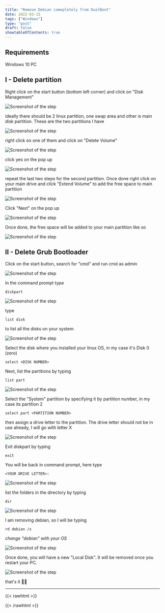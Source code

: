 ```yaml
---
title: "Remove Debian comepletely from DualBoot"
date: 2022-03-15
tags: ["Windows"]
type: "post"
draft: false
showtableOfContents: true
---
```


## Requirements
Windows 10 PC


## I - Delete partition
Right click on the start button (bottom left corner) and click on "Disk Management"

![Screenshot of the step](/images/guides/remove-dualboot/2022.png)

ideally there should be 2 linux partition, one swap area and other is main disk partition. These are the two partitions I have

![Screenshot of the step](/images/guides/remove-dualboot/2022_1.png)

right click on one of them and click on "Delete Volume"

![Screenshot of the step](/images/guides/remove-dualboot/2022_2.png)

click yes on the pop up

![Screenshot of the step](/images/guides/remove-dualboot/2022_3.png)

repeat the last two steps for the second partition. Once done right click on your main drive and click "Extend Volume" to add the free space to main partition

![Screenshot of the step](/images/guides/remove-dualboot/2022_4.png)

Click "Next" on the pop up

![Screenshot of the step](/images/guides/remove-dualboot/2022_5.png)

Once done, the free space will be added to your main partition like so

![Screenshot of the step](/images/guides/remove-dualboot/2022_6.png)

## II - Delete Grub Bootloader
Click on the start button, search for "cmd" and run cmd as admin

![Screenshot of the step](/images/guides/remove-dualboot/2022_7.png)

In the command prompt type
```
diskpart
```
![Screenshot of the step](/images/guides/remove-dualboot/2022_8.png)

type
```
list disk
```
to list all the disks on your system

![Screenshot of the step](/images/guides/remove-dualboot/2022_9.png)

Select the disk where you installed your linux OS, in my case it's Disk 0 (zero)

```
select <DISK NUMBER>
```
Next, list the partitions by typing 
```
list part
```

![Screenshot of the step](/images/guides/remove-dualboot/2022_10.png)

Select the "System" partition by specifying it by partition number, in my case its partition 2

```
select part <PARTITION NUMBER>
```

then assign a drive letter to the partition. The drive letter should not be in use already, I will go with letter X

![Screenshot of the step](/images/guides/remove-dualboot/2022_11.png)

Exit diskpart by typing
```
exit
```
You will be back in command prompt, here type 
```
<YOUR DRIVE LETTER>:
```

![Screenshot of the step](/images/guides/remove-dualboot/2022_12.png)

list the folders in the directory by typing 
```
dir
```

![Screenshot of the step](/images/guides/remove-dualboot/2022_13.png)

I am removing debian, so I will be typing 
```
rd debian /s
```
*change "debian" with your OS*

![Screenshot of the step](/images/guides/remove-dualboot/2022_14.png)

Once done, you will have a new "Local Disk". It will be removed once you restart your PC. 

![Screenshot of the step](/images/guides/remove-dualboot/2022_15.png)

that's it ✌🏽

-------------------------------------------------------------
{{< rawhtml >}} 
<script src="https://utteranc.es/client.js"
        repo="mansoorbarri/website"
        issue-term="title"
        theme="dark-blue"
        crossorigin="anonymous"
        async>
</script>
{{< /rawhtml >}}